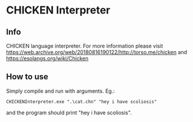 # CHICKEN Interpreter

## Info

CHICKEN language interpreter. For more information please visit <https://web.archive.org/web/20180816190122/http://torso.me/chicken> and <https://esolangs.org/wiki/Chicken>

## How to use

Simply compile and run with arguments. Eg.:

```shell
CHICKENInterpreter.exe ".\cat.chn" "hey i have scoliosis"
```

and the program should print "hey i have scoliosis".
